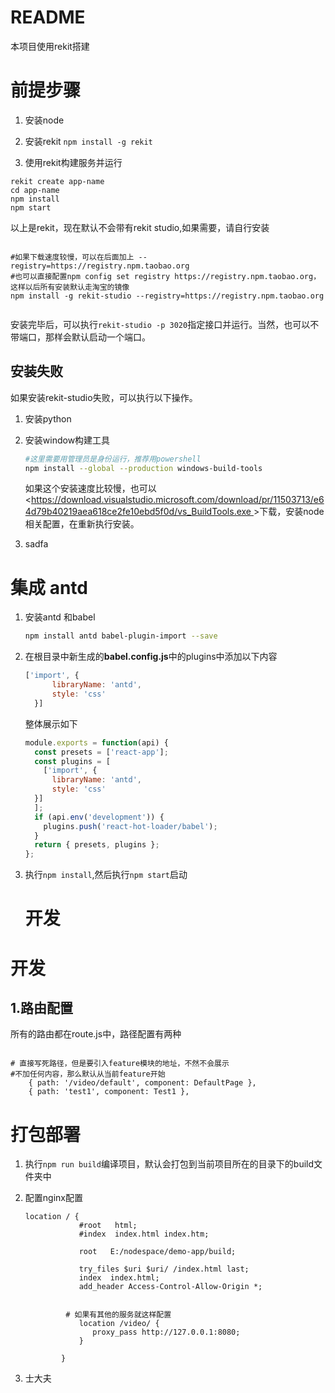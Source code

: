 # README
本项目使用rekit搭建
#  前提步骤
1. 安装node
2. 安装rekit
   ```npm install -g rekit```

3. 使用rekit构建服务并运行

````
rekit create app-name
cd app-name
npm install
npm start
````

以上是rekit，现在默认不会带有rekit studio,如果需要，请自行安装

```

#如果下载速度较慢，可以在后面加上 --registry=https://registry.npm.taobao.org
#也可以直接配置npm config set registry https://registry.npm.taobao.org，这样以后所有安装默认走淘宝的镜像
npm install -g rekit-studio --registry=https://registry.npm.taobao.org


```

安装完毕后，可以执行``rekit-studio -p 3020``指定接口并运行。当然，也可以不带端口，那样会默认启动一个端口。





## 安装失败

如果安装rekit-studio失败，可以执行以下操作。

1. 安装python

2. 安装window构建工具

   ```sh
   #这里需要用管理员是身份运行，推荐用powershell
   npm install --global --production windows-build-tools
   ```

   如果这个安装速度比较慢，也可以<[https://download.visualstudio.microsoft.com/download/pr/11503713/e64d79b40219aea618ce2fe10ebd5f0d/vs_BuildTools.exe ](https://download.visualstudio.microsoft.com/download/pr/11503713/e64d79b40219aea618ce2fe10ebd5f0d/vs_BuildTools.exe)>下载，安装node相关配置，在重新执行安装。

3. sadfa



# 集成 antd

1. 安装antd 和babel

   ```sh
   npm install antd babel-plugin-import --save
   ```

   

2. 在根目录中新生成的**babel.config.js**中的plugins中添加以下内容

   ```js
   ['import', {
         libraryName: 'antd',
         style: 'css'
     }]
   ```

   整体展示如下

   ```js
   module.exports = function(api) {
     const presets = ['react-app'];
     const plugins = [
       ['import', {
         libraryName: 'antd',
         style: 'css'
     }]
     ];
     if (api.env('development')) {
       plugins.push('react-hot-loader/babel');
     }
     return { presets, plugins };
   };
   
   ```

   

3. 执行``npm install``,然后执行``npm start``启动

   # 开发

# 开发

## 1.路由配置

所有的路由都在route.js中，路径配置有两种

```

# 直接写死路径，但是要引入feature模块的地址，不然不会展示
#不加任何内容，那么默认从当前feature开始
    { path: '/video/default', component: DefaultPage },
    { path: 'test1', component: Test1 },
```

# 打包部署
1. 执行``npm run build``编译项目，默认会打包到当前项目所在的目录下的build文件夹中

2. 配置nginx配置

   ```
   location / {
               #root   html;
               #index  index.html index.htm;
   
               root   E:/nodespace/demo-app/build;
   
               try_files $uri $uri/ /index.html last;
               index  index.html;
               add_header Access-Control-Allow-Origin *;
   
   
   			# 如果有其他的服务就这样配置
               location /video/ {
                  proxy_pass http://127.0.0.1:8080;
               }
   
           }
   ```

   

3. 士大夫



# 